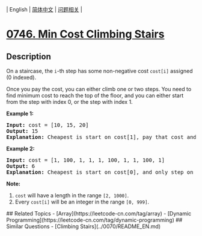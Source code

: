 
| English | [简体中文](README.md) | [问题相关](QUESTION.md) |
# [0746. Min Cost Climbing Stairs](https://leetcode-cn.com/problems/min-cost-climbing-stairs/)
## Description
<p>
On a staircase, the <code>i</code>-th step has some non-negative cost <code>cost[i]</code> assigned (0 indexed).
</p><p>
Once you pay the cost, you can either climb one or two steps. You need to find minimum cost to reach the top of the floor, and you can either start from the step with index 0, or the step with index 1.
</p>

<p><b>Example 1:</b><br />
<pre>
<b>Input:</b> cost = [10, 15, 20]
<b>Output:</b> 15
<b>Explanation:</b> Cheapest is start on cost[1], pay that cost and go to the top.
</pre>
</p>

<p><b>Example 2:</b><br />
<pre>
<b>Input:</b> cost = [1, 100, 1, 1, 1, 100, 1, 1, 100, 1]
<b>Output:</b> 6
<b>Explanation:</b> Cheapest is start on cost[0], and only step on 1s, skipping cost[3].
</pre>
</p>

<p><b>Note:</b><br>
<ol>
<li><code>cost</code> will have a length in the range <code>[2, 1000]</code>.</li>
<li>Every <code>cost[i]</code> will be an integer in the range <code>[0, 999]</code>.</li>
</ol>
</p>
## Related Topics
- [Array](https://leetcode-cn.com/tag/array)
- [Dynamic Programming](https://leetcode-cn.com/tag/dynamic-programming)
## Similar Questions
- [Climbing Stairs](../0070/README_EN.md)
